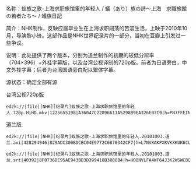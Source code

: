 名称：蚁族之歌-上海求职旅馆里的年轻人 / 蟻（あり）族の詩～上海　求職旅館の若者たち～ / 蟻族日記

简介：NHK制作，反映应届毕业生在上海求职闯荡的苦涩生活，上映于2010年10月，导演黎小锋。这部作品是NHK世界纪录片的一部分，当初在豆瓣上引发过一些争议。  

说明：此处提供了两个版本，分别为道兰制作的初期的较低分辨率（704×396）+外挂字幕版，以及台湾公视译制的720p版。前者为日语旁白，中文外挂字幕；后者为台湾国语旁白配以繁体字幕。  

源状态：确定全部有源  

台湾公视720p版
```
ed2k://|file|[NHK][纪录片]蚁族之歌-上海求职旅馆里的年轻人.720p.HiHD.mkv|1225655198|A36047C22896611A5298B9EA326E07C9|h=PN7FFEINVC4NGHBFGJWW2EWY7A3BR3UJ|/

```
道兰版
```
ed2k://|file|[NHK][纪录片]蚁族之歌-上海求职旅馆里的年轻人.20101003.道兰.avi|428294946|829ADC300BDCBC04E9772C6870342CF7|h=L7NVXAKPXRVKXKUK6CU5GHUKT7CXVY5I|/

ed2k://|file|[NHK][纪录片]蚁族之歌-上海求职旅馆里的年轻人.20101003.道兰.srt|40392|8F0736DE95AE943BD3D399418B3888B4|h=HOONVLFA4WF64J3K2WSWCBQIKXHTY4FA|/
```
